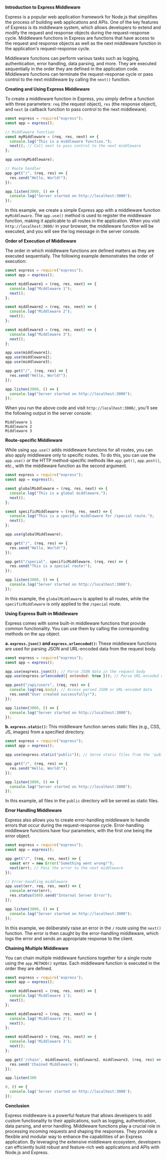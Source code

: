 **Introduction to Express Middleware**

Express is a popular web application framework for Node.js that simplifies the process of building web applications and APIs. One of the key features of Express is its middleware system, which allows developers to extend and modify the request and response objects during the request-response cycle. Middleware functions in Express are functions that have access to the request and response objects as well as the next middleware function in the application's request-response cycle.

Middleware functions can perform various tasks such as logging, authentication, error handling, data parsing, and more. They are executed sequentially in the order they are defined in the application code. Middleware functions can terminate the request-response cycle or pass control to the next middleware by calling the `next()` function.

**Creating and Using Express Middleware**

To create a middleware function in Express, you simply define a function with three parameters: `req` (the request object), `res` (the response object), and `next` (a callback function to pass control to the next middleware).

```javascript
const express = require("express");
const app = express();

// Middleware function
const myMiddleware = (req, res, next) => {
  console.log("This is a middleware function.");
  next(); // Call next to pass control to the next middleware
};

app.use(myMiddleware);

// Route handler
app.get("/", (req, res) => {
  res.send("Hello, World!");
});

app.listen(3000, () => {
  console.log("Server started on http://localhost:3000");
});
```

In this example, we create a simple Express app with a middleware function `myMiddleware`. The `app.use()` method is used to register the middleware function, making it applicable to all routes in the application. When you visit `http://localhost:3000/` in your browser, the middleware function will be executed, and you will see the log message in the server console.

**Order of Execution of Middleware**

The order in which middleware functions are defined matters as they are executed sequentially. The following example demonstrates the order of execution:

```javascript
const express = require("express");
const app = express();

const middleware1 = (req, res, next) => {
  console.log("Middleware 1");
  next();
};

const middleware2 = (req, res, next) => {
  console.log("Middleware 2");
  next();
};

const middleware3 = (req, res, next) => {
  console.log("Middleware 3");
  next();
};

app.use(middleware1);
app.use(middleware2);
app.use(middleware3);

app.get("/", (req, res) => {
  res.send("Hello, World!");
});

app.listen(3000, () => {
  console.log("Server started on http://localhost:3000");
});
```

When you run the above code and visit `http://localhost:3000/`, you'll see the following output in the server console:

```
Middleware 1
Middleware 2
Middleware 3
```

**Route-specific Middleware**

While using `app.use()` adds middleware functions for all routes, you can also apply middleware only to specific routes. To do this, you can use the `app.use()` or the HTTP method-specific methods like `app.get()`, `app.post()`, etc., with the middleware function as the second argument.

```javascript
const express = require("express");
const app = express();

const globalMiddleware = (req, res, next) => {
  console.log("This is a global middleware.");
  next();
};

const specificMiddleware = (req, res, next) => {
  console.log("This is a specific middleware for /special route.");
  next();
};

app.use(globalMiddleware);

app.get("/", (req, res) => {
  res.send("Hello, World!");
});

app.get("/special", specificMiddleware, (req, res) => {
  res.send("This is a special route!");
});

app.listen(3000, () => {
  console.log("Server started on http://localhost:3000");
});
```

In this example, the `globalMiddleware` is applied to all routes, while the `specificMiddleware` is only applied to the `/special` route.

**Using Express Built-in Middleware**

Express comes with some built-in middleware functions that provide common functionality. You can use them by calling the corresponding methods on the `app` object.

**a. `express.json()` and `express.urlencoded()`:** These middleware functions are used for parsing JSON and URL-encoded data from the request body.

```javascript
const express = require("express");
const app = express();

app.use(express.json()); // Parse JSON data in the request body
app.use(express.urlencoded({ extended: true })); // Parse URL-encoded data

app.post("/api/users", (req, res) => {
  console.log(req.body); // Access parsed JSON or URL-encoded data
  res.send("User created successfully!");
});

app.listen(3000, () => {
  console.log("Server started on http://localhost:3000");
});
```

**b. `express.static()`:** This middleware function serves static files (e.g., CSS, JS, images) from a specified directory.

```javascript
const express = require("express");
const app = express();

app.use(express.static("public")); // Serve static files from the 'public' directory

app.get("/", (req, res) => {
  res.send("Hello, World!");
});

app.listen(3000, () => {
  console.log("Server started on http://localhost:3000");
});
```

In this example, all files in the `public` directory will be served as static files.

**Error Handling Middleware**

Express also allows you to create error-handling middleware to handle errors that occur during the request-response cycle. Error-handling middleware functions have four parameters, with the first one being the error object.

```javascript
const express = require("express");
const app = express();

app.get("/", (req, res, next) => {
  const err = new Error("Something went wrong!");
  next(err); // Pass the error to the next middleware
});

// Error-handling middleware
app.use((err, req, res, next) => {
  console.error(err);
  res.status(500).send("Internal Server Error");
});

app.listen(3000, () => {
  console.log("Server started on http://localhost:3000");
});
```

In this example, we deliberately raise an error in the `/` route using the `next()` function. The error is then caught by the error-handling middleware, which logs the error and sends an appropriate response to the client.

**Chaining Multiple Middleware**

You can chain multiple middleware functions together for a single route using the `app.METHOD()` syntax. Each middleware function is executed in the order they are defined.

```javascript
const express = require('express');
const app = express();

const middleware1 = (req, res, next) => {
  console.log('Middleware 1');
  next();
};

const middleware2 = (req, res, next) => {
  console.log('Middleware 2');
  next();
};

const middleware3 = (req, res, next) => {
  console.log('Middleware 3');
  next();
};

app.get('/chain', middleware1, middleware2, middleware3, (req, res) => {
  res.send('Chained Middleware');
});

app.listen(300

0, () => {
  console.log('Server started on http://localhost:3000');
});
```

**Conclusion**

Express middleware is a powerful feature that allows developers to add custom functionality to their applications, such as logging, authentication, data parsing, and error handling. Middleware functions play a crucial role in processing incoming requests and shaping the responses. They provide a flexible and modular way to enhance the capabilities of an Express application. By leveraging the extensive middleware ecosystem, developers can efficiently build robust and feature-rich web applications and APIs with Node.js and Express.
